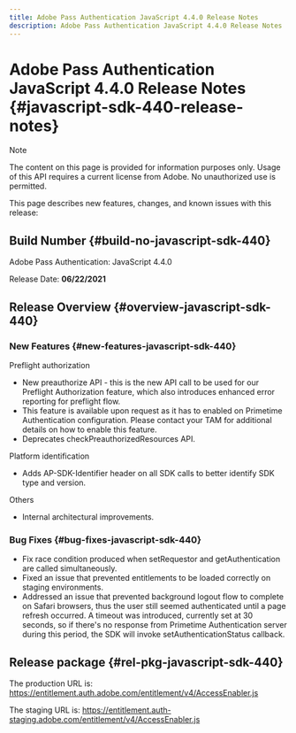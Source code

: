 ```yaml
---
title: Adobe Pass Authentication JavaScript 4.4.0 Release Notes
description: Adobe Pass Authentication JavaScript 4.4.0 Release Notes
---
```

# Adobe Pass Authentication JavaScript 4.4.0 Release Notes {#javascript-sdk-440-release-notes}

>[!NOTE]
>
>The content on this page is provided for information purposes only. Usage of this API requires a current license from Adobe. No unauthorized use is permitted.

This page describes new features, changes, and known issues with this release:

## Build Number {#build-no-javascript-sdk-440}

Adobe Pass Authentication: JavaScript 4.4.0

Release Date: **06/22/2021**


## Release Overview {#overview-javascript-sdk-440}

### New Features {#new-features-javascript-sdk-440}

Preflight authorization

* New preauthorize API - this is the new API call to be used for our Preflight Authorization feature, which also introduces enhanced error reporting for preflight flow.
* This feature is available upon request as it has to enabled on Primetime Authentication configuration. Please contact your TAM for additional details on how to enable this feature.
* Deprecates checkPreauthorizedResources API.

Platform identification

* Adds AP-SDK-Identifier header on all SDK calls to better identify SDK type and version.

Others

* Internal architectural improvements.


### Bug Fixes {#bug-fixes-javascript-sdk-440}

* Fix race condition produced when setRequestor and getAuthentication are called simultaneously.
* Fixed an issue that prevented entitlements to be loaded correctly on staging environments.
* Addressed an issue that prevented background logout flow to complete on Safari browsers, thus the user still seemed authenticated until a page refresh occurred. A timeout was introduced, currently set at 30 seconds, so if there's no response from Primetime Authentication server during this period, the SDK will invoke setAuthenticationStatus callback.

## Release package {#rel-pkg-javascript-sdk-440}

The production URL is: https://entitlement.auth.adobe.com/entitlement/v4/AccessEnabler.js

The staging URL is: https://entitlement.auth-staging.adobe.com/entitlement/v4/AccessEnabler.js
